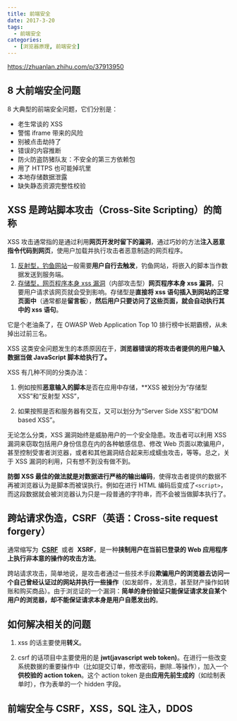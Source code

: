 ```yaml
---
title: 前端安全
date: 2017-3-20
tags:
  - 前端安全
categories:
  - [浏览器原理, 前端安全]
---
```


https://zhuanlan.zhihu.com/p/37913950

## 8 大前端安全问题

8 大典型的前端安全问题，它们分别是：

- 老生常谈的 XSS
- 警惕 iframe 带来的风险
- 别被点击劫持了
- 错误的内容推断
- 防火防盗防猪队友：不安全的第三方依赖包
- 用了 HTTPS 也可能掉坑里
- 本地存储数据泄露
- 缺失静态资源完整性校验

## XSS 是跨站脚本攻击（Cross-Site Scripting）的简称

XSS 攻击通常指的是通过利用**网页开发时留下的漏洞**，通过巧妙的方法**注入恶意指令代码到网页**，使用户加载并执行攻击者恶意制造的网页程序。

1. [反射型，钓鱼网站](./imgs/xss反射型原理.jpg)一般需要**用户自行去触发**，钓鱼网站，将嵌入的脚本当作数据发送到服务端。
2. [存储型，网页程序本身 xss 漏洞](./imgs/xss存储型原理.jpg)（内部攻击型）**网页程序本身 xss 漏洞**，只要用户请求该网页就会受到影响。存储型是**直接将 xss 语句插入到网站的正常页面中**（通常都是**留言板**），**然后用户只要访问了这些页面，就会自动执行其中的 xss 语句**。

它是个老油条了，在 OWASP Web Application Top 10 排行榜中长期霸榜，从未掉出过前三名。

XSS 这类安全问题发生的本质原因在于，**浏览器错误的将攻击者提供的用户输入数据当做 JavaScript 脚本给执行了。**

XSS 有几种不同的分类办法：

1. 例如按照**恶意输入的脚本**是否在应用中存储，\*\*XSS 被划分为“存储型 XSS”和“反射型 XSS”，

2. 如果按照是否和服务器有交互，又可以划分为“Server Side XSS”和“DOM based XSS”。

无论怎么分类，XSS 漏洞始终是威胁用户的一个安全隐患。攻击者可以利用 XSS 漏洞来窃取包括用户身份信息在内的各种敏感信息、修改 Web 页面以欺骗用户，甚至控制受害者浏览器，或者和其他漏洞结合起来形成蠕虫攻击，等等。总之，关于 XSS 漏洞的利用，只有想不到没有做不到。

**防御 XSS 最佳的做法就是对数据进行严格的输出编码**，使得攻击者提供的数据不再被浏览器认为是脚本而被误执行。例如在进行 HTML 编码后变成了`<script>`，而这段数据就会被浏览器认为只是一段普通的字符串，而不会被当做脚本执行了。

## 跨站请求伪造，CSRF（英语：Cross-site request forgery）

通常缩写为  **[CSRF](./csrf攻击.png)**  或者  **XSRF**，是一种**挟制用户在当前已登录的 Web 应用程序上执行非本意的操作的攻击方法**。

跨站请求攻击，简单地说，是攻击者通过一些技术手段**欺骗用户的浏览器去访问一个自己曾经认证过的网站并执行一些操作**（如发邮件，发消息，甚至财产操作如转账和购买商品）。由于浏览证的一个漏洞：**简单的身份验证只能保证请求发自某个用户的浏览器，却不能保证请求本身是用户自愿发出的**。

## 如何解决相关的问题

1. xss 的话主要使用**转义**。

2. csrf 的话项目中主要使用的是 **jwt(javascript web token)**。在进行一些改变系统数据的重要操作中（比如提交订单，修改密码，删除..等操作），加入一个**供校验的 action token**。这个 action token 是由**应用先前生成的**（如绘制表单时），作为表单的一个 hidden 字段。

## 前端安全与 CSRF，XSS，SQL 注入，DDOS
